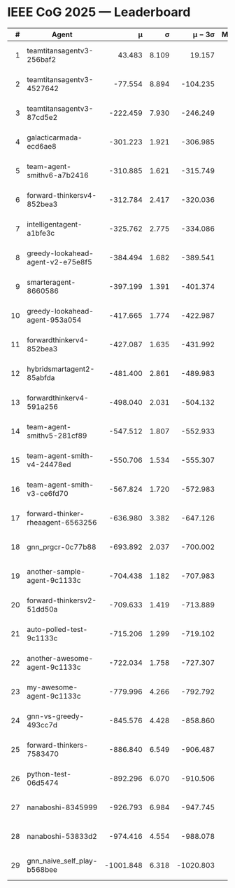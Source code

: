 # IEEE CoG 2025 — Leaderboard

| # | Agent | μ | σ | μ − 3σ | Matches | Updated |
|---:|---|---:|---:|---:|---:|---|
| 1 | teamtitansagentv3-256baf2 | 43.483 | 8.109 | 19.157 | 18736 | 2025-08-24 11:19 |
| 2 | teamtitansagentv3-4527642 | -77.554 | 8.894 | -104.235 | 18530 | 2025-08-24 11:19 |
| 3 | teamtitansagentv3-87cd5e2 | -222.459 | 7.930 | -246.249 | 19826 | 2025-08-24 11:19 |
| 4 | galacticarmada-ecd6ae8 | -301.223 | 1.921 | -306.985 | 17080 | 2025-08-24 11:19 |
| 5 | team-agent-smithv6-a7b2416 | -310.885 | 1.621 | -315.749 | 18640 | 2025-08-24 11:19 |
| 6 | forward-thinkersv4-852bea3 | -312.784 | 2.417 | -320.036 | 15094 | 2025-08-24 11:19 |
| 7 | intelligentagent-a1bfe3c | -325.762 | 2.775 | -334.086 | 15800 | 2025-08-24 11:19 |
| 8 | greedy-lookahead-agent-v2-e75e8f5 | -384.494 | 1.682 | -389.541 | 19090 | 2025-08-24 11:19 |
| 9 | smarteragent-8660586 | -397.199 | 1.391 | -401.374 | 15546 | 2025-08-24 11:19 |
| 10 | greedy-lookahead-agent-953a054 | -417.665 | 1.774 | -422.987 | 17350 | 2025-08-24 11:19 |
| 11 | forwardthinkerv4-852bea3 | -427.087 | 1.635 | -431.992 | 15427 | 2025-08-24 11:19 |
| 12 | hybridsmartagent2-85abfda | -481.400 | 2.861 | -489.983 | 15574 | 2025-08-24 11:19 |
| 13 | forwardthinkerv4-591a256 | -498.040 | 2.031 | -504.132 | 15401 | 2025-08-24 11:19 |
| 14 | team-agent-smithv5-281cf89 | -547.512 | 1.807 | -552.933 | 18180 | 2025-08-24 11:19 |
| 15 | team-agent-smith-v4-24478ed | -550.706 | 1.534 | -555.307 | 18956 | 2025-08-24 11:19 |
| 16 | team-agent-smith-v3-ce6fd70 | -567.824 | 1.720 | -572.983 | 19576 | 2025-08-24 11:19 |
| 17 | forward-thinker-rheaagent-6563256 | -636.980 | 3.382 | -647.126 | 17616 | 2025-08-24 11:19 |
| 18 | gnn_prgcr-0c77b88 | -693.892 | 2.037 | -700.002 | 16560 | 2025-08-24 11:19 |
| 19 | another-sample-agent-9c1133c | -704.438 | 1.182 | -707.983 | 18640 | 2025-08-24 11:19 |
| 20 | forward-thinkersv2-51dd50a | -709.633 | 1.419 | -713.889 | 17816 | 2025-08-24 11:19 |
| 21 | auto-polled-test-9c1133c | -715.206 | 1.299 | -719.102 | 19340 | 2025-08-24 11:19 |
| 22 | another-awesome-agent-9c1133c | -722.034 | 1.758 | -727.307 | 20040 | 2025-08-24 11:19 |
| 23 | my-awesome-agent-9c1133c | -779.996 | 4.266 | -792.792 | 18660 | 2025-08-24 11:19 |
| 24 | gnn-vs-greedy-493cc7d | -845.576 | 4.428 | -858.860 | 14780 | 2025-08-24 11:19 |
| 25 | forward-thinkers-7583470 | -886.840 | 6.549 | -906.487 | 17080 | 2025-08-24 11:19 |
| 26 | python-test-06d5474 | -892.296 | 6.070 | -910.506 | 14870 | 2025-08-24 11:19 |
| 27 | nanaboshi-8345999 | -926.793 | 6.984 | -947.745 | 15230 | 2025-08-24 11:19 |
| 28 | nanaboshi-53833d2 | -974.416 | 4.554 | -988.078 | 14440 | 2025-08-24 11:19 |
| 29 | gnn_naive_self_play-b568bee | -1001.848 | 6.318 | -1020.803 | 14700 | 2025-08-24 11:19 |
